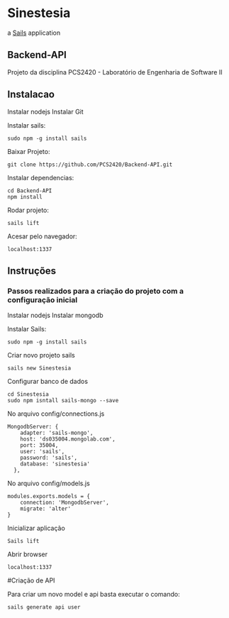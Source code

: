 # Sinestesia

a [Sails](http://sailsjs.org) application

## Backend-API

Projeto da disciplina PCS2420 - Laboratório de Engenharia de Software II

## Instalacao

Instalar nodejs
Instalar Git

Instalar sails:

```
sudo npm -g install sails
```

Baixar Projeto:
```
git clone https://github.com/PCS2420/Backend-API.git
```

Instalar dependencias:
```
cd Backend-API
npm install
```

Rodar projeto:
```
sails lift
```

Acesar pelo navegador:
```
localhost:1337
```

## Instruções

### Passos realizados para a criação do projeto com a configuração inicial

Instalar nodejs
Instalar mongodb

Instalar Sails: 

```
sudo npm -g install sails
```

Criar novo projeto sails

```
sails new Sinestesia
```

Configurar banco de dados 

```
cd Sinestesia
sudo npm isntall sails-mongo --save
```

No arquivo config/connections.js

```
MongodbServer: {
    adapter: 'sails-mongo',
    host: 'ds035004.mongolab.com',
    port: 35004,
    user: 'sails',
    password: 'sails',
    database: 'sinestesia'
  },
``` 

No arquivo config/models.js

```
modules.exports.models = {
	connection: 'MongodbServer',
	migrate: 'alter'
}
```

Inicializar aplicação

```
Sails lift
```
Abrir browser

```
localhost:1337
```
#Criação de API

Para criar um novo model e api basta executar o comando:

```
sails generate api user
```


